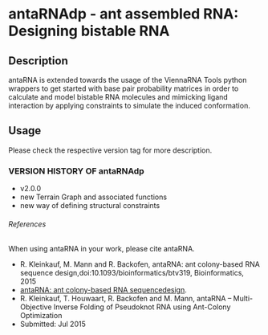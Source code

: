 # antaRNAdp - ant assembled RNA: Designing bistable RNA

## Description

antaRNA is extended towards the usage of the ViennaRNA Tools python wrappers to 
get started with base pair probability matrices in order to calculate and model 
bistable RNA molecules and mimicking ligand interaction by applying 
constraints to simulate the induced conformation.

## Usage

Please check the respective version tag for more description.

### VERSION HISTORY OF antaRNAdp

 - v2.0.0 
  - new Terrain Graph and associated functions
  - new way of defining structural constraints

###### References
When using antaRNA in your work, please cite antaRNA.
 - R. Kleinkauf, M. Mann and R. Backofen, antaRNA: ant colony-based RNA sequence design,doi:10.1093/bioinformatics/btv319, Bioinformatics, 2015
  - [antaRNA: ant colony-based RNA sequencedesign](http://bioinformatics.oxfordjournals.org/content/early/2015/06/24/bioinformatics.btv319.full.pdf+html).
 - R. Kleinkauf, T. Houwaart, R. Backofen and M. Mann, antaRNA – Multi-Objective Inverse Folding of Pseudoknot RNA using Ant-Colony Optimization 
  - Submitted: Jul 2015
